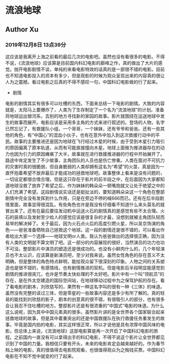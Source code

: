 # 流浪地球
## Author Xu
### 2019年12月8日 13点39分

这应该是我离开上海之前看的最后几次的电影吧。虽然也没有看很多的电影。不得不说，《流浪地球》应该算是目前国内科幻电影的巅峰之作，真的做出了大片的感觉。抛开电影剧情不谈，单纯的来看电影特效的话真的是一部很不错的电影。目前也不知道电影投入的资本有多少，但是观影的时候为观众呈现出来的内容真的很让人为之震撼。看过电影之后真的不得不感叹一句，中国科幻电影做的行了起来。
	
* 剧情

电影的剧情其实有很多可以吐槽的东西，下面来总结一下电影的剧情。大致的内容就是，太阳马上要爆炸了，人类为了生存制定了一个名为“流浪地球”的计划。准备将地球运出银河系，去别的地方寻找新的家园的故事。影片就围绕在运送地球中发生的故事而展开。电影应该是采用多主角的方式来进行叙述的。登场的人物，名字已然忘记了，有救援队小组，一个哥哥，一个妹妹，还有爷爷和爸爸。还有一些其他的角色，有“中国心”的混血小伙子，也有在意外中加入到这次救援行动中的平民。故事的主要推进还是因为地球在飞行经过木星的时候，由于受到木星引力吸引的原因偏离了原本轨道，从而有可能直接撞向木星。地球上面做为推进器存在的动力也因为引力的原因瘫痪了大半，故事就在进行救援推进器的行程中开始展开了。路途中肯定发生了不少故事，主角团队的人员也是伤亡惨重。人类在面对不可抗力的灾害时真的很脆弱，但自身脆弱的人类却拥有这名为“希望”的火苗，真是因为一直怀抱着希望不放弃最后才能成功的拯救地球吧。故事整体上看来是没有问题的，一切设定都很合情合理。但是这只存在于影片的前半段之中，在后面因为大家都知道地球没救了放弃了希望之后，作为妹妹的韩朵朵一顿嘴炮就又让处于绝望之中的人们充满了希望。这段剧情说实话还是挺扯淡的，要知道韩朵朵这一个角色在整部剧情中完全没有发挥到什么作用，只是在旁边不停的喊666而已。还有在后半段剧情里面，故事显得很混乱。有些角色也许是我没有仔细看不知道什么来头莫名的就冒出来了。还有在最后要往发动机中运送火石的剧情真的是感觉有些不太合理。火石的装填以及发射至少给人的感觉应该是很复杂的才最，没想到就被主角团队轻而易举的解决掉了。关于最后，因为火石点火后的高度引燃火星，所以吴京饰演的角色——爸爸准备牺牲自己拯救这个地球。这一段的剧情还是很不错的，可以看出作者给出大家一个选择——地球文明or人类。我认为爸爸做出的选择很正确，因为没有人类的文明就不算文明了吧。这一部分的内容展现的很好，当然演员的功力也功不可没。整部影片中演员的塑造还是很成功的。也没有小鲜肉什么的，几个年轻演员也不太认识，应该算是新演员吧，至少对我来说。虽然女性角色的存在意义不太明确，但是整体的角色特点鲜明，能给观众留下很深刻的印象。人物之间的关系塑造也是很不错的，有感情线，也有剧情推进的契机。但是电影后半段明显能感觉到剧情的推进很突兀，也许是节奏太快处理的不太好吧。影片中有一个叫“领航员”的存在，是在外太空建造的国际空间站，在地球移动过程中为之保驾护航的存在。看了看电影的剧本，刘欣慈写的，果然有一种这名字叫的很有一种《三体》的味道。虽然没有完整的读过三体，但是零星的一些故事内容还是多少有所了解的。真的轻易的能找到刘欣慈的影子，剧本的创意真的很不错，有很吸引人的部分，也有很多会让我忍不住吐槽的地方。整部影片还是有很浓重的“中国式”电影的味道。为什么这么说呢，因为其中中国元素真的很多。虽然影片讲的是全世界各个国家联合起来拯救地球的故事，但是其中着重突出的还是中国救援队在执行救援任务重发生的故事。毕竟是国内拍的电影，其实这样很正常，所以才说他是具有浓厚中国风味的电影。但总体上来说，《流浪地球》这部电影算是再一次开启了中国科幻电影的旅程。之前国内一直没有可以拿得出手的科幻电影，不得不说这个影片让全世界都见识到了中国的力量。我相信只要有开头，未来的电影肯定会越来越好的。作为春节档上映的电影，真的很值得去电影院观看，也很值得观众为之掏钱买票。中国科幻电影在不知不觉中就变的行了起来。
